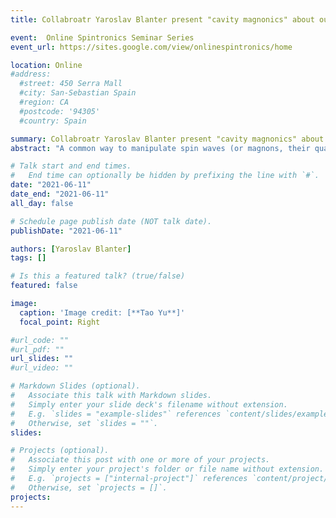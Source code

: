```yaml
---
title: Collabroatr Yaroslav Blanter present "cavity magnonics" about our works in open cavity online with video available on Online Spintronics Seminar Series

event:  Online Spintronics Seminar Series
event_url: https://sites.google.com/view/onlinespintronics/home

location: Online
#address:
  #street: 450 Serra Mall
  #city: San-Sebastian Spain
  #region: CA
  #postcode: '94305'
  #country: Spain

summary: Collabroatr Yaroslav Blanter present "cavity magnonics" about our works in open cavity online with video available on Online Spintronics Seminar Series
abstract: "A common way to manipulate spin waves (or magnons, their quanta) is by electromagnetic radiation – optical and microwave light. The interaction between light and magnons is strongly enhanced in optical and microwave cavities, and this enhancement, after its experimental realization in the last decade, started the field of cavity magnonics. I will demonstrate a few examples of interesting and unusual phenomena which appear in cavity magnonics. (...) Then I will turn to interaction of magnons with microwave radiation and discuss phenomena such as uni-directional excitation of magnons in thin films, sub- and superradiance and level attraction in open cavities."

# Talk start and end times.
#   End time can optionally be hidden by prefixing the line with `#`.
date: "2021-06-11"
date_end: "2021-06-11"
all_day: false

# Schedule page publish date (NOT talk date).
publishDate: "2021-06-11"

authors: [Yaroslav Blanter] 
tags: []

# Is this a featured talk? (true/false)
featured: false

image:
  caption: 'Image credit: [**Tao Yu**]'
  focal_point: Right

#url_code: ""
#url_pdf: ""
url_slides: ""
#url_video: ""

# Markdown Slides (optional).
#   Associate this talk with Markdown slides.
#   Simply enter your slide deck's filename without extension.
#   E.g. `slides = "example-slides"` references `content/slides/example-slides.md`.
#   Otherwise, set `slides = ""`.
slides:

# Projects (optional).
#   Associate this post with one or more of your projects.
#   Simply enter your project's folder or file name without extension.
#   E.g. `projects = ["internal-project"]` references `content/project/deep-learning/index.md`.
#   Otherwise, set `projects = []`.
projects:
---
```




